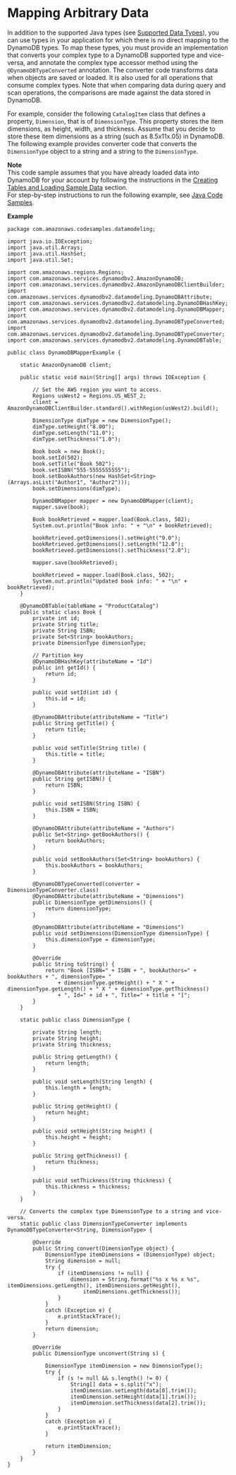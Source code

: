# Mapping Arbitrary Data<a name="DynamoDBMapper.ArbitraryDataMapping"></a>

In addition to the supported Java types \(see [Supported Data Types](DynamoDBMapper.DataTypes.md)\), you can use types in your application for which there is no direct mapping to the DynamoDB types\. To map these types, you must provide an implementation that converts your complex type to a DynamoDB supported type and vice\-versa, and annotate the complex type accessor method using the `@DynamoDBTypeConverted` annotation\. The converter code transforms data when objects are saved or loaded\. It is also used for all operations that consume complex types\. Note that when comparing data during query and scan operations, the comparisons are made against the data stored in DynamoDB\.

For example, consider the following `CatalogItem` class that defines a property, `Dimension`, that is of `DimensionType`\. This property stores the item dimensions, as height, width, and thickness\. Assume that you decide to store these item dimensions as a string \(such as 8\.5x11x\.05\) in DynamoDB\. The following example provides converter code that converts the `DimensionType` object to a string and a string to the `DimensionType`\.

**Note**  
This code sample assumes that you have already loaded data into DynamoDB for your account by following the instructions in the [Creating Tables and Loading Sample Data](SampleData.md) section\.  
For step\-by\-step instructions to run the following example, see [Java Code Samples](CodeSamples.Java.md)\.

**Example**  

```
package com.amazonaws.codesamples.datamodeling;

import java.io.IOException;
import java.util.Arrays;
import java.util.HashSet;
import java.util.Set;

import com.amazonaws.regions.Regions;
import com.amazonaws.services.dynamodbv2.AmazonDynamoDB;
import com.amazonaws.services.dynamodbv2.AmazonDynamoDBClientBuilder;
import com.amazonaws.services.dynamodbv2.datamodeling.DynamoDBAttribute;
import com.amazonaws.services.dynamodbv2.datamodeling.DynamoDBHashKey;
import com.amazonaws.services.dynamodbv2.datamodeling.DynamoDBMapper;
import com.amazonaws.services.dynamodbv2.datamodeling.DynamoDBTypeConverted;
import com.amazonaws.services.dynamodbv2.datamodeling.DynamoDBTypeConverter;
import com.amazonaws.services.dynamodbv2.datamodeling.DynamoDBTable;

public class DynamoDBMapperExample {

    static AmazonDynamoDB client;

    public static void main(String[] args) throws IOException {

        // Set the AWS region you want to access.
        Regions usWest2 = Regions.US_WEST_2;
        client = AmazonDynamoDBClientBuilder.standard().withRegion(usWest2).build();

        DimensionType dimType = new DimensionType();
        dimType.setHeight("8.00");
        dimType.setLength("11.0");
        dimType.setThickness("1.0");

        Book book = new Book();
        book.setId(502);
        book.setTitle("Book 502");
        book.setISBN("555-5555555555");
        book.setBookAuthors(new HashSet<String>(Arrays.asList("Author1", "Author2")));
        book.setDimensions(dimType);

        DynamoDBMapper mapper = new DynamoDBMapper(client);
        mapper.save(book);

        Book bookRetrieved = mapper.load(Book.class, 502);
        System.out.println("Book info: " + "\n" + bookRetrieved);

        bookRetrieved.getDimensions().setHeight("9.0");
        bookRetrieved.getDimensions().setLength("12.0");
        bookRetrieved.getDimensions().setThickness("2.0");

        mapper.save(bookRetrieved);

        bookRetrieved = mapper.load(Book.class, 502);
        System.out.println("Updated book info: " + "\n" + bookRetrieved);
    }

    @DynamoDBTable(tableName = "ProductCatalog")
    public static class Book {
        private int id;
        private String title;
        private String ISBN;
        private Set<String> bookAuthors;
        private DimensionType dimensionType;

        // Partition key
        @DynamoDBHashKey(attributeName = "Id")
        public int getId() {
            return id;
        }

        public void setId(int id) {
            this.id = id;
        }

        @DynamoDBAttribute(attributeName = "Title")
        public String getTitle() {
            return title;
        }

        public void setTitle(String title) {
            this.title = title;
        }

        @DynamoDBAttribute(attributeName = "ISBN")
        public String getISBN() {
            return ISBN;
        }

        public void setISBN(String ISBN) {
            this.ISBN = ISBN;
        }

        @DynamoDBAttribute(attributeName = "Authors")
        public Set<String> getBookAuthors() {
            return bookAuthors;
        }

        public void setBookAuthors(Set<String> bookAuthors) {
            this.bookAuthors = bookAuthors;
        }

        @DynamoDBTypeConverted(converter = DimensionTypeConverter.class)
        @DynamoDBAttribute(attributeName = "Dimensions")
        public DimensionType getDimensions() {
            return dimensionType;
        }

        @DynamoDBAttribute(attributeName = "Dimensions")
        public void setDimensions(DimensionType dimensionType) {
            this.dimensionType = dimensionType;
        }

        @Override
        public String toString() {
            return "Book [ISBN=" + ISBN + ", bookAuthors=" + bookAuthors + ", dimensionType= "
                + dimensionType.getHeight() + " X " + dimensionType.getLength() + " X " + dimensionType.getThickness()
                + ", Id=" + id + ", Title=" + title + "]";
        }
    }

    static public class DimensionType {

        private String length;
        private String height;
        private String thickness;

        public String getLength() {
            return length;
        }

        public void setLength(String length) {
            this.length = length;
        }

        public String getHeight() {
            return height;
        }

        public void setHeight(String height) {
            this.height = height;
        }

        public String getThickness() {
            return thickness;
        }

        public void setThickness(String thickness) {
            this.thickness = thickness;
        }
    }

    // Converts the complex type DimensionType to a string and vice-versa.
    static public class DimensionTypeConverter implements DynamoDBTypeConverter<String, DimensionType> {

        @Override
        public String convert(DimensionType object) {
            DimensionType itemDimensions = (DimensionType) object;
            String dimension = null;
            try {
                if (itemDimensions != null) {
                    dimension = String.format("%s x %s x %s", itemDimensions.getLength(), itemDimensions.getHeight(),
                        itemDimensions.getThickness());
                }
            }
            catch (Exception e) {
                e.printStackTrace();
            }
            return dimension;
        }

        @Override
        public DimensionType unconvert(String s) {

            DimensionType itemDimension = new DimensionType();
            try {
                if (s != null && s.length() != 0) {
                    String[] data = s.split("x");
                    itemDimension.setLength(data[0].trim());
                    itemDimension.setHeight(data[1].trim());
                    itemDimension.setThickness(data[2].trim());
                }
            }
            catch (Exception e) {
                e.printStackTrace();
            }

            return itemDimension;
        }
    }
}
```